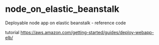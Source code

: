 # node_on_elastic_beanstalk
Deployable node app on elastic beanstalk - reference code

tutorial
https://aws.amazon.com/getting-started/guides/deploy-webapp-elb/
